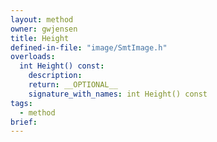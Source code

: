 ```yaml
---
layout: method
owner: gwjensen
title: Height
defined-in-file: "image/SmtImage.h"
overloads:
  int Height() const:
    description:
    return: __OPTIONAL__
    signature_with_names: int Height() const
tags:
  - method
brief:
---
```

